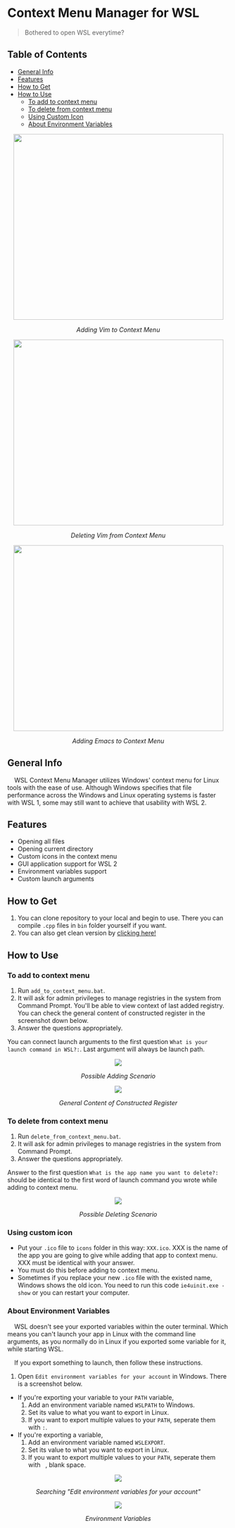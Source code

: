 # Context Menu Manager for WSL
> Bothered to open WSL everytime?

## Table of Contents
* [General Info](#general-info)
* [Features](#features)
* [How to Get](#how-to-get)
* [How to Use](#how-to-use)
  * [To add to context menu](#to-add-to-context-menu)
  * [To delete from context menu](#to-delete-from-context-menu)
  * [Using Custom Icon](#using-custom-icon)
  * [About Environment Variables](#about-environment-variables)

<p align="center"><img src="https://media.giphy.com/media/YquZK48hAghQYdd2UB/source.gif" width="477" height="422" /></p>
<p align="center"> <i>Adding Vim to Context Menu</i> </p>

<p align="center"><img src="https://media.giphy.com/media/kH6H6fjrpNSvvMIInf/source.gif" width="477" height="422" /></p>
<p align="center"> <i>Deleting Vim from Context Menu</i> </p>

<p align="center"><img src="https://media.giphy.com/media/kFBvGEm63Vf0RKiFrx/source.gif" width="477" height="422" /></p>
<p align="center"> <i>Adding Emacs to Context Menu</i> </p>

## General Info
&nbsp;&nbsp;&nbsp;&nbsp;WSL Context Menu Manager utilizes Windows' context menu for Linux tools with the ease of use. Although Windows specifies that file performance across the Windows and Linux operating systems is faster with WSL 1, some may still want to achieve that usability with WSL 2.

## Features
- Opening all files
- Opening current directory
- Custom icons in the context menu
- GUI application support for WSL 2
- Environment variables support
- Custom launch arguments

## How to Get

1. You can clone repository to your local and begin to use. There you can compile `.cpp` files in `bin` folder yourself if you want.
2. You can also get clean version by [clicking here!](https://github.com/repelliuss/WSL-Context-Menu-Manager/releases/latest)

## How to Use

### To add to context menu

1. Run `add_to_context_menu.bat`. 
2. It will ask for admin privileges to manage registries in the system from Command Prompt. You'll be able to view context of last added registry. You can check the general content of constructed register in the screenshot down below.
3. Answer the questions appropriately.

You can connect launch arguments to the first question `What is your launch command in WSL?:`. Last argument will always be launch path.

<p align="center"><img src="https://b.allthepics.net/Possible-Adding-Questions.png">
<p align="center"> <i>Possible Adding Scenario</i> </p>

<p align="center"><img src="https://b.allthepics.net/context-of-reg.png">
<p align="center"> <i>General Content of Constructed Register</i> </p>

### To delete from context menu
1. Run `delete_from_context_menu.bat`. 
2. It will ask for admin privileges to manage registries in the system from Command Prompt.
3. Answer the questions appropriately.

Answer to the first question `What is the app name you want to delete?:` should be identical to the first word of launch command you wrote while adding to context menu.

<p align="center"><img src="https://b.allthepics.net/Possible-Deleting-Questionsxx.png">
<p align="center"> <i>Possible Deleting Scenario</i> </p>

### Using custom icon
* Put your `.ico` file to `icons` folder in this way: `XXX.ico`. XXX is the name of the app you are going to give while adding that app to context menu. XXX must be identical with your answer.
* You must do this before adding to context menu.
* Sometimes if you replace your new `.ico` file with the existed name, Windows shows the old icon. You need to run this code `ie4uinit.exe -show` or you can restart your computer.

### About Environment Variables

&nbsp;&nbsp;&nbsp;&nbsp;WSL doesn't see your exported variables within the outer terminal. Which means you can't launch your app in Linux with the command line arguments, as you normally do in Linux if you exported some variable for it, while starting WSL.

&nbsp;&nbsp;&nbsp;&nbsp;If you export something to launch, then follow these instructions.

1. Open `Edit environment variables for your account` in Windows. There is a screenshot below.
* If you're exporting your variable to your `PATH` variable,
  1. Add an environment variable named `WSLPATH` to Windows.
  2. Set its value to what you want to export in Linux.
  3. If you want to export multiple values to your `PATH`, seperate them with `:`.
* If you're exporting a variable,
  1. Add an environment variable named `WSLEXPORT`.
  2. Set its value to what you want to export in Linux.
  3. If you want to export multiple values to your `PATH`, seperate them with ` `, blank space.
  
<p align="center"><img src="https://b.allthepics.net/search-bar.png">
<p align="center"> <i>Searching "Edit environment variables for your account"</i> </p>

<p align="center"><img src="https://b.allthepics.net/env-vars.png">
<p align="center"> <i>Environment Variables</i> </p>
